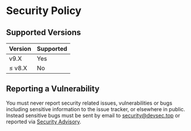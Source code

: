 # Security Policy

## Supported Versions

| Version | Supported |
| ------- | --------- |
| v9.X    | Yes       |
| ≤ v8.X  | No        |

## Reporting a Vulnerability

You must never report security related issues, vulnerabilities or bugs including sensitive information to the issue tracker, or elsewhere in public. Instead sensitive bugs must be sent by email to <security@devsec.top> or reported via [Security Advisory](https://github.com/devsectop/tf-via-pr/security/advisories/new).
